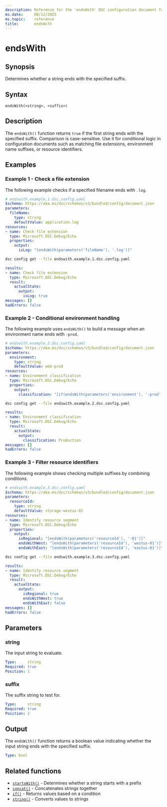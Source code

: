 ```yaml
---
description: Reference for the 'endsWith' DSC configuration document function
ms.date:     08/12/2025
ms.topic:    reference
title:       endsWith
---
```


# endsWith

## Synopsis

Determines whether a string ends with the specified suffix.

## Syntax

```Syntax
endsWith(<string>, <suffix>)
```

## Description

The `endsWith()` function returns `true` if the first string ends with the
specified suffix. Comparison is case-sensitive. Use it for conditional logic in
configuration documents such as matching file extensions, environment name
suffixes, or resource identifiers.

## Examples

### Example 1 - Check a file extension

The following example checks if a specified filename ends with `.log`.

```yaml
# endswith.example.1.dsc.config.yaml
$schema: https://aka.ms/dsc/schemas/v3/bundled/config/document.json
parameters:
  fileName:
    type: string
    defaultValue: application.log
resources:
- name: Check file extension
  type: Microsoft.DSC.Debug/Echo
  properties:
    output:
      isLog: "[endsWith(parameters('fileName'), '.log')]"
```

```bash
dsc config get --file endswith.example.1.dsc.config.yaml
```

```yaml
results:
- name: Check file extension
  type: Microsoft.DSC.Debug/Echo
  result:
    actualState:
      output:
        isLog: true
messages: []
hadErrors: false
```

### Example 2 - Conditional environment handling

The following example uses `endsWith()` to build a message when an environment
name ends with `-prod`.

```yaml
# endswith.example.2.dsc.config.yaml
$schema: https://aka.ms/dsc/schemas/v3/bundled/config/document.json
parameters:
  environment:
    type: string
    defaultValue: web-prod
resources:
- name: Environment classification
  type: Microsoft.DSC.Debug/Echo
  properties:
    output:
      classification: "[if(endsWith(parameters('environment'), '-prod'), 'Production', 'Non-production')]"
```

```bash
dsc config get --file endswith.example.2.dsc.config.yaml
```

```yaml
results:
- name: Environment classification
  type: Microsoft.DSC.Debug/Echo
  result:
    actualState:
      output:
        classification: Production
messages: []
hadErrors: false
```

### Example 3 - Filter resource identifiers

The following example shows checking multiple suffixes by combining conditions.

```yaml
# endswith.example.3.dsc.config.yaml
$schema: https://aka.ms/dsc/schemas/v3/bundled/config/document.json
parameters:
  resourceId:
    type: string
    defaultValue: storage-westus-01
resources:
- name: Identify resource segment
  type: Microsoft.DSC.Debug/Echo
  properties:
    output:
      isRegional: "[endsWith(parameters('resourceId'), '-01')]"
      endsWithWest: "[endsWith(parameters('resourceId'), 'westus-01')]"
      endsWithEast: "[endsWith(parameters('resourceId'), 'eastus-01')]"
```

```bash
dsc config get --file endswith.example.3.dsc.config.yaml
```

```yaml
results:
- name: Identify resource segment
  type: Microsoft.DSC.Debug/Echo
  result:
    actualState:
      output:
        isRegional: true
        endsWithWest: true
        endsWithEast: false
messages: []
hadErrors: false
```

## Parameters

### string

The input string to evaluate.

```yaml
Type:     string
Required: true
Position: 1
```

### suffix

The suffix string to test for.

```yaml
Type:     string
Required: true
Position: 2
```

## Output

The `endsWith()` function returns a boolean value indicating whether the input
string ends with the specified suffix.

```yaml
Type: bool
```

## Related functions

- [`startsWith()`][00] - Determines whether a string starts with a prefix
- [`concat()`][01] - Concatenates strings together
- [`if()`][02] - Returns values based on a condition
- [`string()`][03] - Converts values to strings

<!-- Link reference definitions -->
[00]: ./startsWith.md
[01]: ./concat.md
[02]: ./if.md
[03]: ./string.md
